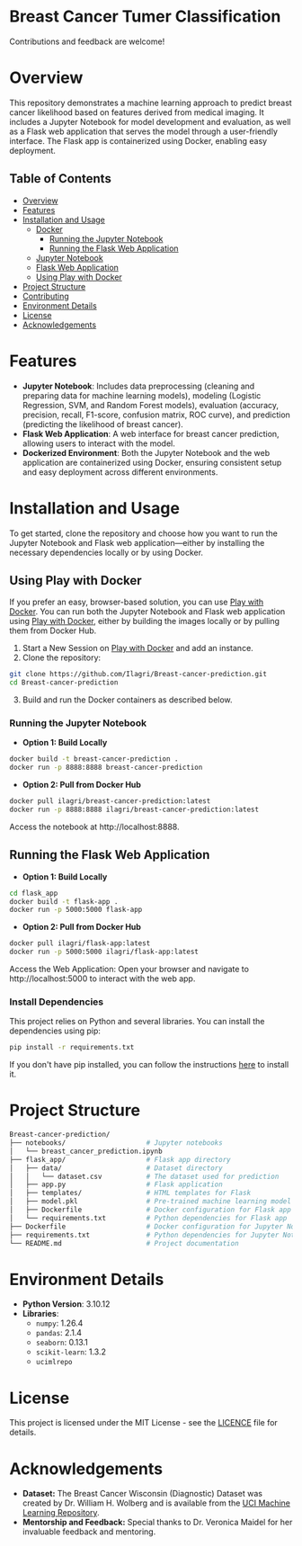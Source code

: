 # Breast Cancer Tumer Classification
Contributions and feedback are welcome!

# Overview

This repository demonstrates a machine learning approach to predict breast cancer likelihood based on features derived from medical imaging. It includes a Jupyter Notebook for model development and evaluation, as well as a Flask web application that serves the model through a user-friendly interface. The Flask app is containerized using Docker, enabling easy deployment.

## Table of Contents
- [Overview](#overview)
- [Features](#features)
- [Installation and Usage](#installation_and_usage)
  - [Docker](#docker)
    - [Running the Jupyter Notebook](#running_jupyter_notebook)
    - [Running the Flask Web Application](#running_flask_web_application)
  - [Jupyter Notebook](#jupyter_notebook)
  - [Flask Web Application](#flask_web_application)
  - [Using Play with Docker](#using_play_with_docker)
- [Project Structure](#project-structure)
- [Contributing](#contributing)
- [Environment Details](#environment-details)
- [License](#license)
- [Acknowledgements](#acknowledgements)

# Features

- **Jupyter Notebook**: Includes data preprocessing (cleaning and preparing data for machine learning models), modeling (Logistic Regression, SVM, and Random Forest models), evaluation (accuracy, precision, recall, F1-score, confusion matrix, ROC curve), and prediction (predicting the likelihood of breast cancer).
- **Flask Web Application**: A web interface for breast cancer prediction, allowing users to interact with the model.
- **Dockerized Environment**: Both the Jupyter Notebook and the web application are containerized using Docker, ensuring consistent setup and easy deployment across different environments.


# Installation and Usage

To get started, clone the repository and choose how you want to run the Jupyter Notebook and Flask web application—either by installing the necessary dependencies locally or by using Docker.

## Using Play with Docker
If you prefer an easy, browser-based solution, you can use [Play with Docker](https://labs.play-with-docker.com/).
You can run both the Jupyter Notebook and Flask web application using [Play with Docker](https://labs.play-with-docker.com/), either by building the images locally or by pulling them from Docker Hub.

1. Start a New Session on [Play with Docker](https://labs.play-with-docker.com/) and add an instance.
2. Clone the repository:
```bash
git clone https://github.com/Ilagri/Breast-cancer-prediction.git
cd Breast-cancer-prediction
```
3. Build and run the Docker containers as described below.

### Running the Jupyter Notebook

- **Option 1: Build Locally**

```bash
docker build -t breast-cancer-prediction .
docker run -p 8888:8888 breast-cancer-prediction
```

- **Option 2: Pull from Docker Hub**

```bash
docker pull ilagri/breast-cancer-prediction:latest
docker run -p 8888:8888 ilagri/breast-cancer-prediction:latest
```

Access the notebook at http://localhost:8888.

## Running the Flask Web Application

- **Option 1: Build Locally**

```bash
cd flask_app
docker build -t flask-app .
docker run -p 5000:5000 flask-app
```
- **Option 2: Pull from Docker Hub**

```bash
docker pull ilagri/flask-app:latest
docker run -p 5000:5000 ilagri/flask-app:latest
```
Access the Web Application: Open your browser and navigate to http://localhost:5000 to interact with the web app.

   
### Install Dependencies

This project relies on Python and several libraries. You can install the dependencies using pip:
```bash
pip install -r requirements.txt
```

If you don't have pip installed, you can follow the instructions [here](https://pip.pypa.io/en/stable/installation/) to install it.

# Project Structure
```bash
Breast-cancer-prediction/
├── notebooks/                    # Jupyter notebooks
│   └── breast_cancer_prediction.ipynb
├── flask_app/                    # Flask app directory
│   ├── data/                     # Dataset directory
│   │   └── dataset.csv           # The dataset used for prediction
│   ├── app.py                    # Flask application
│   ├── templates/                # HTML templates for Flask
│   ├── model.pkl                 # Pre-trained machine learning model
│   ├── Dockerfile                # Docker configuration for Flask app
│   └── requirements.txt          # Python dependencies for Flask app
├── Dockerfile                    # Docker configuration for Jupyter Notebook
├── requirements.txt              # Python dependencies for Jupyter Notebook
└── README.md                     # Project documentation
```

# Environment Details

- **Python Version**: 3.10.12
- **Libraries**:
  - `numpy`: 1.26.4
  - `pandas`: 2.1.4
  - `seaborn`: 0.13.1
  - `scikit-learn`: 1.3.2
  - `ucimlrepo`

# License
This project is licensed under the MIT License - see the [LICENCE](https://github.com/Ilagri/Breast-cancer-prediction/blob/main/LICENSE) file for details.

# Acknowledgements

- **Dataset:** The Breast Cancer Wisconsin (Diagnostic) Dataset was created by Dr. William H. Wolberg and is available from the [UCI Machine Learning Repository](https://archive.ics.uci.edu/ml/datasets/Breast+Cancer+Wisconsin+%28Diagnostic%29). 
- **Mentorship and Feedback:** Special thanks to Dr. Veronica Maidel for her invaluable feedback and mentoring.

